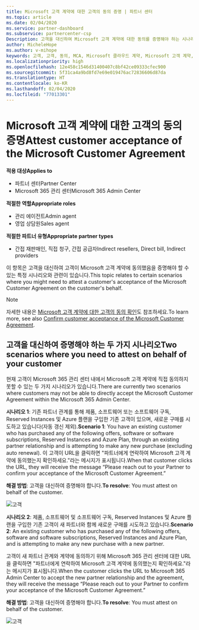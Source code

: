 ```yaml
---
title: Microsoft 고객 계약에 대한 고객의 동의 증명 | 파트너 센터
ms.topic: article
ms.date: 02/04/2020
ms.service: partner-dashboard
ms.subservice: partnercenter-csp
Description: 고객을 대신하여 Microsoft 고객 계약에 대한 동의를 증명해야 하는 시나리오에 대해 알아봅니다.
author: MicheleHope
ms.author: v-mihope
keywords: 고객, 고객, 동의, MCA, Microsoft 클라우드 계약, Microsoft 고객 계약, 고객 계약 템플릿, 동의 증명
ms.localizationpriority: high
ms.openlocfilehash: 12e458c1546d31400407c8bf42ce09333cfec900
ms.sourcegitcommit: 5f31ca4a9bd8fd7e69e019476ac72836606d87da
ms.translationtype: HT
ms.contentlocale: ko-KR
ms.lasthandoff: 02/04/2020
ms.locfileid: "77013301"
---
```

# <a name="attest-customer-acceptance-of-the-microsoft-customer-agreement"></a><span data-ttu-id="44ace-104">Microsoft 고객 계약에 대한 고객의 동의 증명</span><span class="sxs-lookup"><span data-stu-id="44ace-104">Attest customer acceptance of the Microsoft Customer Agreement</span></span>

<span data-ttu-id="44ace-105">**적용 대상**</span><span class="sxs-lookup"><span data-stu-id="44ace-105">**Applies to**</span></span>

- <span data-ttu-id="44ace-106">파트너 센터</span><span class="sxs-lookup"><span data-stu-id="44ace-106">Partner Center</span></span>
- <span data-ttu-id="44ace-107">Microsoft 365 관리 센터</span><span class="sxs-lookup"><span data-stu-id="44ace-107">Microsoft 365 Admin Center</span></span>

<span data-ttu-id="44ace-108">**적절한 역할**</span><span class="sxs-lookup"><span data-stu-id="44ace-108">**Appropriate roles**</span></span>

- <span data-ttu-id="44ace-109">관리 에이전트</span><span class="sxs-lookup"><span data-stu-id="44ace-109">Admin agent</span></span>
- <span data-ttu-id="44ace-110">영업 상담원</span><span class="sxs-lookup"><span data-stu-id="44ace-110">Sales agent</span></span>

<span data-ttu-id="44ace-111">**적절한 파트너 유형**</span><span class="sxs-lookup"><span data-stu-id="44ace-111">**Appropriate partner types**</span></span>

- <span data-ttu-id="44ace-112">간접 재판매인, 직접 청구, 간접 공급자</span><span class="sxs-lookup"><span data-stu-id="44ace-112">Indirect resellers, Direct bill, Indirect providers</span></span>

<span data-ttu-id="44ace-113">이 항목은 고객을 대신하여 고객이 Microsoft 고객 계약에 동의했음을 증명해야 할 수 있는 특정 시나리오와 관련이 있습니다.</span><span class="sxs-lookup"><span data-stu-id="44ace-113">This topic relates to certain scenarios where you might need to attest a customer's acceptance of the Microsoft Customer Agreement on the customer's behalf.</span></span>

>[!NOTE]
><span data-ttu-id="44ace-114">자세한 내용은 [Microsoft 고객 계약에 대한 고객의 동의 확인](confirm-customer-agreement.md)도 참조하세요.</span><span class="sxs-lookup"><span data-stu-id="44ace-114">To learn more, see also [Confirm customer acceptance of the Microsoft Customer Agreement](confirm-customer-agreement.md).</span></span>

## <a name="two-scenarios-where-you-need-to-attest-on-behalf-of-your-customer"></a><span data-ttu-id="44ace-115">고객을 대신하여 증명해야 하는 두 가지 시나리오</span><span class="sxs-lookup"><span data-stu-id="44ace-115">Two scenarios where you need to attest on behalf of your customer</span></span>

<span data-ttu-id="44ace-116">현재 고객이 Microsoft 365 관리 센터 내에서 Microsoft 고객 계약에 직접 동의하지 못할 수 있는 두 가지 시나리오가 있습니다.</span><span class="sxs-lookup"><span data-stu-id="44ace-116">There are currently two scenarios where customers may not be able to directly accept the Microsoft Customer Agreement within the Microsoft 365 Admin Center.</span></span>

<span data-ttu-id="44ace-117">**시나리오 1**: 기존 파트너 관계를 통해 제품, 소프트웨어 또는 소프트웨어 구독, Reserved Instances 및 Azure 플랜을 구입한 기존 고객이 있으며, 새로운 구매를 시도하고 있습니다(자동 갱신 제외).</span><span class="sxs-lookup"><span data-stu-id="44ace-117">**Scenario 1**: You have an existing customer who has purchased any of the following offers, software or software subscriptions, Reserved Instances and Azure Plan, through an existing partner relationship and is attempting to make any new purchase (excluding auto renewal).</span></span> <span data-ttu-id="44ace-118">이 고객이 URL을 클릭하면 "파트너에게 연락하여 Microsoft 고객 계약에 동의했는지 확인하세요."라는 메시지가 표시됩니다.</span><span class="sxs-lookup"><span data-stu-id="44ace-118">When that customer clicks the URL, they will receive the message “Please reach out to your Partner to confirm your acceptance of the Microsoft Customer Agreement.”</span></span>  

<span data-ttu-id="44ace-119">**해결 방법**: 고객을 대신하여 증명해야 합니다.</span><span class="sxs-lookup"><span data-stu-id="44ace-119">**To resolve**: You must attest on behalf of the customer.</span></span>

![고객](images/mca/accept-scenario-1.png)

<span data-ttu-id="44ace-121">**시나리오 2**: 제품, 소프트웨어 및 소프트웨어 구독, Reserved Instances 및 Azure 플랜을 구입한 기존 고객이 새 파트너와 함께 새로운 구매를 시도하고 있습니다.</span><span class="sxs-lookup"><span data-stu-id="44ace-121">**Scenario 2**: An existing customer who has purchased any of the following offers, software and software subscriptions, Reserved Instances and Azure Plan, and is attempting to make any new purchase with a new partner.</span></span> 

<span data-ttu-id="44ace-122">고객이 새 파트너 관계와 계약에 동의하기 위해 Microsoft 365 관리 센터에 대한 URL을 클릭하면 "파트너에게 연락하여 Microsoft 고객 계약에 동의했는지 확인하세요."라는 메시지가 표시됩니다.</span><span class="sxs-lookup"><span data-stu-id="44ace-122">When the customer clicks the URL to Microsoft 365 Admin Center to accept the new partner relationship and the agreement, they will receive the message “Please reach out to your Partner to confirm your acceptance of the Microsoft Customer Agreement.”</span></span>  

<span data-ttu-id="44ace-123">**해결 방법**: 고객을 대신하여 증명해야 합니다.</span><span class="sxs-lookup"><span data-stu-id="44ace-123">**To resolve**: You must attest on behalf of the customer.</span></span>  

![고객](images/mca/accept-scenario-2.png)